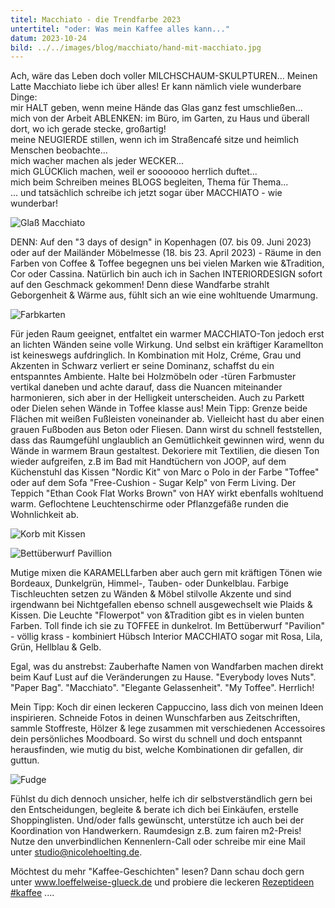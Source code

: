 ```yaml
---
titel: Macchiato - die Trendfarbe 2023
untertitel: "oder: Was mein Kaffee alles kann..."
datum: 2023-10-24
bild: ../../images/blog/macchiato/hand-mit-macchiato.jpg
---
```


Ach, wäre das Leben doch voller MILCHSCHAUM-SKULPTUREN...
Meinen Latte Macchiato liebe ich über alles!
Er kann nämlich viele wunderbare Dinge:\
 mir HALT geben, wenn meine Hände das Glas ganz fest umschließen...\
 mich von der Arbeit ABLENKEN: im Büro, im Garten, zu Haus und überall dort, wo ich gerade stecke, großartig!\
 meine NEUGIERDE stillen, wenn ich im Straßencafé sitze und heimlich Menschen beobachte...\
 mich wacher machen als jeder WECKER...\
 mich GLÜCKlich machen, weil er sooooooo herrlich duftet...\
 mich beim Schreiben meines BLOGS begleiten, Thema für Thema...\
... und tatsächlich schreibe ich jetzt sogar über MACCHIATO - wie wunderbar!

![Glaß Macchiato](../../images/blog/macchiato/glass-macchiato.jpg)

DENN: Auf den "3 days of design" in Kopenhagen (07. bis 09. Juni 2023) oder auf der Mailänder Möbelmesse (18. bis 23. April 2023) - Räume in den Farben von Coffee & Toffee begegnen uns bei vielen Marken wie &Tradition, Cor oder Cassina. Natürlich bin auch ich in Sachen INTERIORDESIGN sofort auf den Geschmack gekommen! Denn diese Wandfarbe strahlt Geborgenheit & Wärme aus, fühlt sich an wie eine wohltuende Umarmung.

![Farbkarten](../../images/blog/macchiato/farbkarten.jpg)

Für jeden Raum geeignet, entfaltet ein warmer MACCHIATO-Ton jedoch erst an lichten Wänden seine volle Wirkung. Und selbst ein kräftiger Karamellton ist keineswegs aufdringlich. In Kombination mit Holz, Créme, Grau und Akzenten in Schwarz verliert er seine Dominanz, schaffst du ein entspanntes Ambiente. Halte bei Holzmöbeln oder -türen Farbmuster vertikal daneben und achte darauf, dass die Nuancen miteinander harmonieren, sich aber in der Helligkeit unterscheiden. Auch zu Parkett oder Dielen sehen Wände in Toffee klasse aus! Mein Tipp: Grenze beide Flächen mit weißen Fußleisten voneinander ab. Vielleicht hast du aber einen grauen Fußboden aus Beton oder Fliesen. Dann wirst du schnell feststellen, dass das Raumgefühl unglaublich an Gemütlichkeit gewinnen wird, wenn du Wände in warmem Braun gestaltest. Dekoriere mit Textilien, die diesen Ton wieder aufgreifen, z.B im Bad mit Handtüchern von JOOP, auf dem Küchenstuhl das Kissen "Nordic Kit" von Marc o Polo in der Farbe "Toffee" oder auf dem Sofa "Free-Cushion - Sugar Kelp" von Ferm Living. Der Teppich "Ethan Cook Flat Works Brown" von HAY wirkt ebenfalls wohltuend warm. Geflochtene Leuchtenschirme oder Pflanzgefäße runden die Wohnlichkeit ab.

![Korb mit Kissen](../../images/blog/macchiato/korb-kissen.jpg)

![Bettüberwurf Pavillion](../../images/blog/macchiato/pavillion.jpg)

Mutige mixen die KARAMELLfarben aber auch gern mit kräftigen Tönen wie Bordeaux, Dunkelgrün, Himmel-, Tauben- oder Dunkelblau. Farbige Tischleuchten setzen zu Wänden & Möbel stilvolle Akzente und sind irgendwann bei Nichtgefallen ebenso schnell ausgewechselt wie Plaids & Kissen. Die Leuchte "Flowerpot" von &Tradition gibt es in vielen bunten Farben. Toll finde ich sie zu TOFFEE in dunkelrot. Im Bettüberwurf "Pavilion" - völlig krass - kombiniert Hübsch Interior MACCHIATO sogar mit Rosa, Lila, Grün, Hellblau & Gelb.

Egal, was du anstrebst: Zauberhafte Namen von Wandfarben machen direkt beim Kauf Lust auf die Veränderungen zu Hause. "Everybody loves Nuts". "Paper Bag". "Macchiato". "Elegante Gelassenheit". "My Toffee". Herrlich!

Mein Tipp: Koch dir einen leckeren Cappuccino, lass dich von meinen Ideen inspirieren. Schneide Fotos in deinen Wunschfarben aus Zeitschriften, sammle Stoffreste, Hölzer & lege zusammen mit verschiedenen Accessoires dein persönliches Moodboard. So wirst du schnell und doch entspannt herausfinden, wie mutig du bist, welche Kombinationen dir gefallen, dir guttun.

![Fudge](../../images/blog/macchiato/fudge.jpg)

Fühlst du dich dennoch unsicher, helfe ich dir selbstverständlich gern bei den Entscheidungen, begleite & berate ich dich bei Einkäufen, erstelle Shoppinglisten. Und/oder falls gewünscht, unterstütze ich auch bei der Koordination von Handwerkern. Raumdesign z.B. zum fairen m2-Preis! Nutze den unverbindlichen Kennenlern-Call oder schreibe mir eine Mail unter studio@nicolehoelting.de.

Möchtest du mehr "Kaffee-Geschichten" lesen? Dann schau doch gern unter www.loeffelweise-glueck.de und probiere die leckeren [Rezeptideen #kaffee](https://loeffelweise-glueck.de/rezepte/?search=%23kaffee) ....
